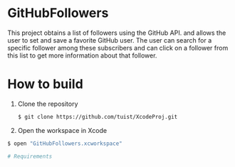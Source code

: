 # GitHubFollowers

This project obtains a list of followers using the GitHub API. and allows the user
to set and save a favorite GitHub user. The user can search for a specific follower
among these subscribers and can click on a follower from this list to get more
information about that follower.

# How to build

1. Clone the repository

   ```bash
   $ git clone https://github.com/tuist/XcodeProj.git

2.  Open the workspace in Xcode
   ```bash
   $ open "GitHubFollowers.xcworkspace"

# Requirements
